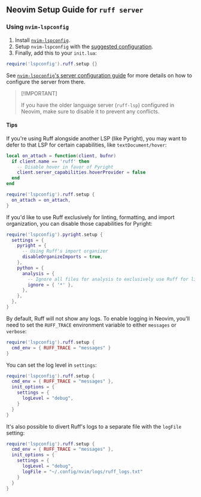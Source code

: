 ## Neovim Setup Guide for `ruff server`

### Using `nvim-lspconfig`

1. Install [`nvim-lspconfig`](https://github.com/neovim/nvim-lspconfig).
1. Setup `nvim-lspconfig` with the [suggested configuration](https://github.com/neovim/nvim-lspconfig/tree/master#suggested-configuration).
1. Finally, add this to your `init.lua`:

```lua
require('lspconfig').ruff.setup {}
```

See [`nvim-lspconfig`'s server configuration guide](https://github.com/neovim/nvim-lspconfig/blob/master/doc/server_configurations.md#ruff) for more details
on how to configure the server from there.

> \[!IMPORTANT\]
>
> If you have the older language server (`ruff-lsp`) configured in Neovim, make sure to disable it to prevent any conflicts.

#### Tips

If you're using Ruff alongside another LSP (like Pyright), you may want to defer to that LSP for certain capabilities,
like `textDocument/hover`:

```lua
local on_attach = function(client, bufnr)
  if client.name == 'ruff' then
    -- Disable hover in favor of Pyright
    client.server_capabilities.hoverProvider = false
  end
end

require('lspconfig').ruff.setup {
  on_attach = on_attach,
}
```

If you'd like to use Ruff exclusively for linting, formatting, and import organization, you can disable those
capabilities for Pyright:

```lua
require('lspconfig').pyright.setup {
  settings = {
    pyright = {
      -- Using Ruff's import organizer
      disableOrganizeImports = true,
    },
    python = {
      analysis = {
        -- Ignore all files for analysis to exclusively use Ruff for linting
        ignore = { '*' },
      },
    },
  },
}
```

By default, Ruff will not show any logs. To enable logging in Neovim, you'll need to set the `RUFF_TRACE` environment variable
to either `messages` or `verbose`:

```lua
require('lspconfig').ruff.setup {
  cmd_env = { RUFF_TRACE = "messages" }
}
```

You can set the log level in `settings`:

```lua
require('lspconfig').ruff.setup {
  cmd_env = { RUFF_TRACE = "messages" },
  init_options = {
    settings = {
      logLevel = "debug",
    }
  }
}
```

It's also possible to divert Ruff's logs to a separate file with the `logFile` setting:

```lua
require('lspconfig').ruff.setup {
  cmd_env = { RUFF_TRACE = "messages" },
  init_options = {
    settings = {
      logLevel = "debug",
      logFile = "~/.config/nvim/logs/ruff_logs.txt"
    }
  }
}
```
